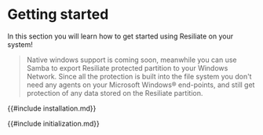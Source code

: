 # Getting started

In this section you will learn how to get started using Resiliate
on your system!

> Native windows support is coming soon, meanwhile you can use Samba to
export Resiliate protected partition to your Windows Network. Since all the
protection is built into the file system you don't need any agents on
your Microsoft Windows® end-points, and still get protection of any
data stored on the Resiliate partition.

{{#include installation.md}}

{{#include initialization.md}}
